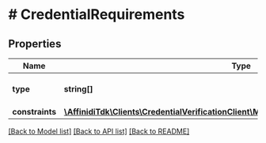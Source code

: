 # # CredentialRequirements

## Properties

Name | Type | Description | Notes
------------ | ------------- | ------------- | -------------
**type** | **string[]** | Type list of the VC requirements |
**constraints** | [**\AffinidiTdk\Clients\CredentialVerificationClient\Model\CredentialRequirementsConstraints**](CredentialRequirementsConstraints.md) |  | [optional]

[[Back to Model list]](../../README.md#models) [[Back to API list]](../../README.md#endpoints) [[Back to README]](../../README.md)
